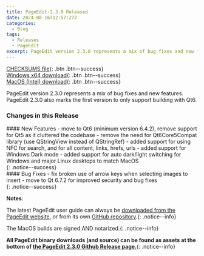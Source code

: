 ```yaml
---
title: PageEdit-2.3.0 Released
date: 2024-08-16T12:57:27Z
categories:
  - Blog
tags:
  - Releases
  - PageEdit
excerpt: PageEdit version 2.3.0 represents a mix of bug fixes and new features. PageEdit 2.3.0 also marks the first version to only support building with Qt6.
---
```


[CHECKSUMS file](https://github.com/Sigil-Ebook/PageEdit/releases/download/2.3.0/PageEdit-2.3.0-CHECKSUMS.sha256.txt){: .btn .btn--success}<br/>
[Windows x64 download](https://github.com/Sigil-Ebook/PageEdit/releases/download/2.3.0/PageEdit-2.3.0-Windows-x64-Setup.exe){: .btn .btn--success}<br/>
[MacOS (Intel) download](https://github.com/Sigil-Ebook/PageEdit/releases/download/2.3.0/PageEdit.app-2.3.0-Mac-x86_64.txz){: .btn .btn--success}

PageEdit version 2.3.0 represents a mix of bug fixes and new features. PageEdit 2.3.0 also marks the first version to only support building with Qt6.

### Changes in this Release

<div markdown="1">
#### New Features
- move to Qt6 (minimum version 6.4.2), remove support for Qt5 as it cluttered the codebase
- remove the need for Qt6Core5Compat library (use QStringView instead of QStringRef)
- added support for using NFC for search, and for all content, links, hrefs, urls
- added support for Windows Dark mode
- added support for auto dark/light switching for Windows and major Linux desktops to match MacOS
</div>
{: .notice--success}

<div markdown="1">
#### Bug Fixes
- fix broken use of arrow keys when selecting images to insert
- move to Qt 6.7.2 for improved security and bug fixes
</div>
{: .notice--success}

__Notes__:

The latest PageEdit user guide can always be [downloaded from the PageEdit website](https://sigil-ebook.com/pageedit/guide), or from its own [GitHub repository](https://github.com/Sigil-Ebook/pageedit-user-guide/releases/latest).{: .notice--info}

The MacOS builds are signed AND notarized.{: .notice--info}

__All PageEdit binary downloads (and source) can be found as assets at the bottom of [the PageEdit 2.3.0 Github Release page.](https://github.com/Sigil-Ebook/PageEdit/releases/tag/2.3.0)__{: .notice--info}

